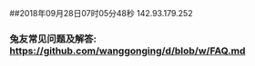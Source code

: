 ##2018年09月28日07时05分48秒 142.93.179.252
### 兔友常见问题及解答: https://github.com/wanggonging/d/blob/w/FAQ.md
